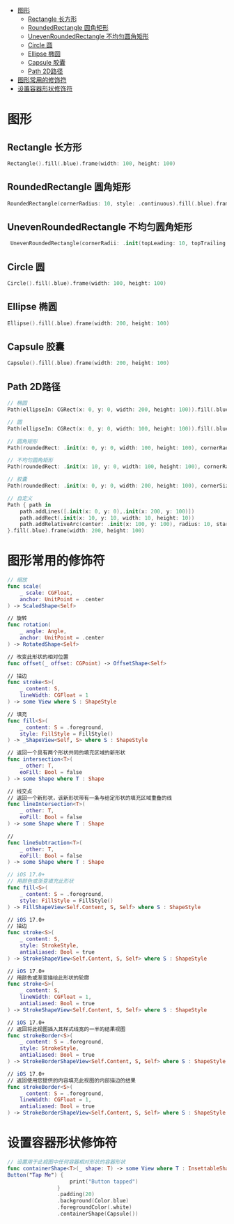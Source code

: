 <!-- @import "[TOC]" {cmd="toc" depthFrom=1 depthTo=6 orderedList=false} -->

<!-- code_chunk_output -->

- [图形](#图形)
  - [Rectangle 长方形](#rectangle-长方形)
  - [RoundedRectangle 圆角矩形](#roundedrectangle-圆角矩形)
  - [UnevenRoundedRectangle 不均匀圆角矩形](#unevenroundedrectangle-不均匀圆角矩形)
  - [Circle 圆](#circle-圆)
  - [Ellipse 椭圆](#ellipse-椭圆)
  - [Capsule 胶囊](#capsule-胶囊)
  - [Path 2D路径](#path-2d路径)
- [图形常用的修饰符](#图形常用的修饰符)
- [设置容器形状修饰符](#设置容器形状修饰符)

<!-- /code_chunk_output -->

# 图形

## Rectangle 长方形

```swift
Rectangle().fill(.blue).frame(width: 100, height: 100)
```

## RoundedRectangle 圆角矩形

```swift
RoundedRectangle(cornerRadius: 10, style: .continuous).fill(.blue).frame(width: 100, height: 100)
```

## UnevenRoundedRectangle 不均匀圆角矩形

```swift
 UnevenRoundedRectangle(cornerRadii: .init(topLeading: 10, topTrailing: 10)).fill(.blue).frame(width: 100, height: 100)
```

## Circle 圆

```swift
Circle().fill(.blue).frame(width: 100, height: 100)
```

## Ellipse 椭圆

```swift
Ellipse().fill(.blue).frame(width: 200, height: 100)
```

## Capsule 胶囊

```swift
Capsule().fill(.blue).frame(width: 200, height: 100)
```

## Path 2D路径

```swift
// 椭圆
Path(ellipseIn: CGRect(x: 0, y: 0, width: 200, height: 100)).fill(.blue).frame(width: 200, height: 100)

// 圆
Path(ellipseIn: CGRect(x: 0, y: 0, width: 100, height: 100)).fill(.blue).frame(width: 100, height: 100)

// 圆角矩形
Path(roundedRect: .init(x: 0, y: 0, width: 100, height: 100), cornerRadii:.init(topLeading: 10, topTrailing: 10)).fill(.blue).frame(width: 100, height: 100)

// 不均匀圆角矩形
Path(roundedRect: .init(x: 10, y: 0, width: 100, height: 100), cornerRadius: 10).fill(.blue).frame(width: 100, height: 100)

// 胶囊
Path(roundedRect: .init(x: 0, y: 0, width: 200, height: 100), cornerSize: .init(width: 50, height: 50)).fill(.blue).frame(width: 200, height: 100)

// 自定义
Path { path in
    path.addLines([.init(x: 0, y: 0),.init(x: 200, y: 100)])
    path.addRect(.init(x: 10, y: 10, width: 10, height: 10))
    path.addRelativeArc(center: .init(x: 100, y: 100), radius: 10, startAngle: .init(radians: 90), delta: .init(radians: 120))
}.fill(.blue).frame(width: 200, height: 100)
```

# 图形常用的修饰符

```swift
// 缩放
func scale(
    _ scale: CGFloat,
    anchor: UnitPoint = .center
) -> ScaledShape<Self>

// 旋转
func rotation(
    _ angle: Angle,
    anchor: UnitPoint = .center
) -> RotatedShape<Self>

// 改变此形状的相对位置
func offset(_ offset: CGPoint) -> OffsetShape<Self>

// 描边
func stroke<S>(
    _ content: S,
    lineWidth: CGFloat = 1
) -> some View where S : ShapeStyle

// 填充
func fill<S>(
    _ content: S = .foreground,
    style: FillStyle = FillStyle()
) -> _ShapeView<Self, S> where S : ShapeStyle

// 返回一个具有两个形状共同的填充区域的新形状
func intersection<T>(
    _ other: T,
    eoFill: Bool = false
) -> some Shape where T : Shape

// 线交点
// 返回一个新形状，该新形状带有一条与给定形状的填充区域重叠的线
func lineIntersection<T>(
    _ other: T,
    eoFill: Bool = false
) -> some Shape where T : Shape

// 
func lineSubtraction<T>(
    _ other: T,
    eoFill: Bool = false
) -> some Shape where T : Shape
```

```swift
// iOS 17.0+
// 用颜色或渐变填充此形状
func fill<S>(
    _ content: S = .foreground,
    style: FillStyle = FillStyle()
) -> FillShapeView<Self.Content, S, Self> where S : ShapeStyle

// iOS 17.0+
// 描边
func stroke<S>(
    _ content: S,
    style: StrokeStyle,
    antialiased: Bool = true
) -> StrokeShapeView<Self.Content, S, Self> where S : ShapeStyle

// iOS 17.0+
// 用颜色或渐变描绘此形状的轮廓
func stroke<S>(
    _ content: S,
    lineWidth: CGFloat = 1,
    antialiased: Bool = true
) -> StrokeShapeView<Self.Content, S, Self> where S : ShapeStyle

// iOS 17.0+
// 返回将此视图插入其样式线宽的一半的结果视图
func strokeBorder<S>(
    _ content: S = .foreground,
    style: StrokeStyle,
    antialiased: Bool = true
) -> StrokeBorderShapeView<Self.Content, S, Self> where S : ShapeStyle

// iOS 17.0+
// 返回使用您提供的内容填充此视图的内部描边的结果
func strokeBorder<S>(
    _ content: S = .foreground,
    lineWidth: CGFloat = 1,
    antialiased: Bool = true
) -> StrokeBorderShapeView<Self.Content, S, Self> where S : ShapeStyle
```

# 设置容器形状修饰符

```swift
// 设置用于此视图中任何容器相对形状的容器形状
func containerShape<T>(_ shape: T) -> some View where T : InsettableShape
Button("Tap Me") {
                    print("Button tapped")
                }
                .padding(20)
                .background(Color.blue)
                .foregroundColor(.white)
                .containerShape(Capsule())
```
